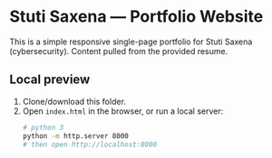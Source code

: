# Stuti Saxena — Portfolio Website

This is a simple responsive single-page portfolio for Stuti Saxena (cybersecurity). Content pulled from the provided resume.

## Local preview
1. Clone/download this folder.
2. Open `index.html` in the browser, or run a local server:
   ```bash
   # python 3
   python -m http.server 8000
   # then open http://localhost:8000
